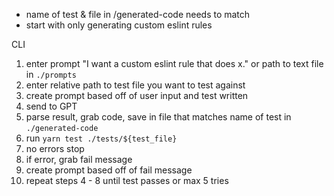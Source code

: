 * name of test & file in /generated-code needs to match
* start with only generating custom eslint rules

CLI
1. enter prompt "I want a custom eslint rule that does x." or path to text file in `./prompts`
2. enter relative path to test file you want to test against
3. create prompt based off of user input and test written
4. send to GPT
5. parse result, grab code, save in file that matches name of test in `./generated-code`
6. run `yarn test ./tests/${test_file}`
6. no errors stop
7. if error, grab fail message
8. create prompt based off of fail message
9. repeat steps 4 - 8 until test passes or max 5 tries 
